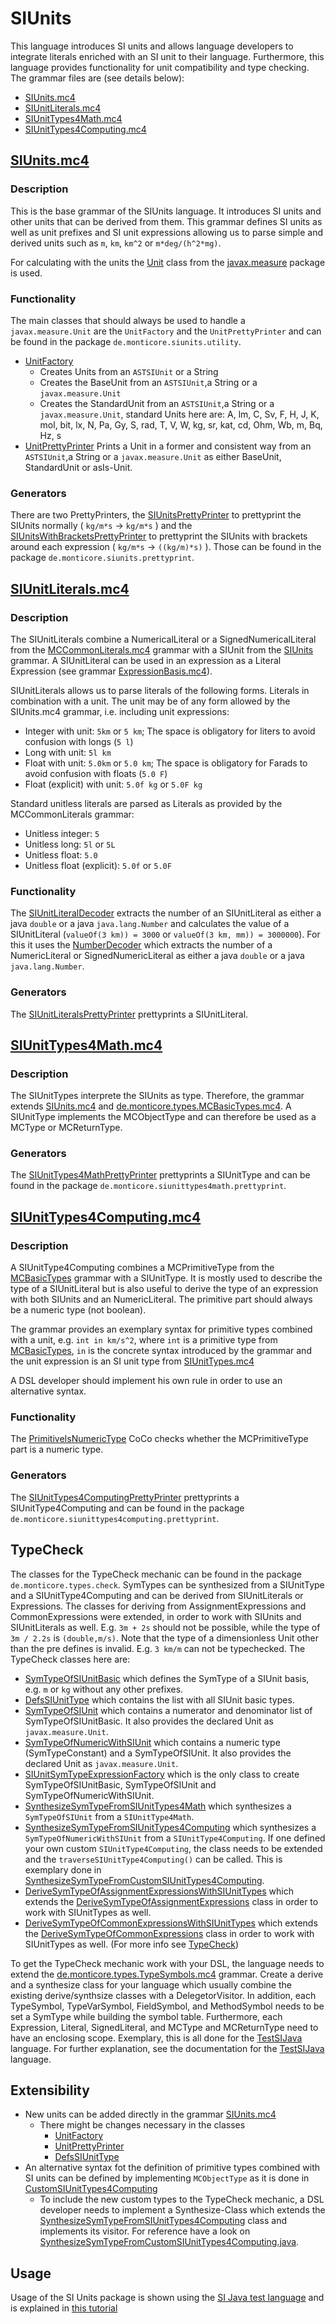 <!-- (c) https://github.com/MontiCore/monticore -->

# SIUnits
This language introduces SI units and allows language developers to integrate literals enriched with an SI unit to their language. Furthermore,
this language provides functionality for unit compatibility and type checking.
The grammar files are (see details below):
* [SIUnits.mc4](https://git.rwth-aachen.de/monticore/languages/siunits/-/blob/master/src/main/grammars/de/monticore/lang/SIUnits.mc4)
* [SIUnitLiterals.mc4](https://git.rwth-aachen.de/monticore/languages/siunits/-/blob/master/src/main/grammars/de/monticore/lang/literals/SIUnitLiterals.mc4)
* [SIUnitTypes4Math.mc4](https://git.rwth-aachen.de/monticore/languages/siunits/-/blob/master/src/main/grammars/de/monticore/lang/types/SIUnitTypes4Math.mc4)
* [SIUnitTypes4Computing.mc4](https://git.rwth-aachen.de/monticore/languages/siunits/-/blob/master/src/main/grammars/de/monticore/lang/types/SIUnitTypes4Computing.mc4)

## [SIUnits.mc4](https://git.rwth-aachen.de/monticore/languages/siunits/-/blob/master/src/main/grammars/de/monticore/lang/SIUnits.mc4)
### Description
This is the base grammar of the SIUnits language. It introduces SI units and other units that can be derived from them.
This grammar defines SI units as well as unit prefixes and SI unit expressions allowing us to parse simple and derived units 
such as `m`, `km`, `km^2` or `m*deg/(h^2*mg)`.

For calculating with the units the [Unit](http://unitsofmeasurement.github.io/unit-api/site/apidocs/javax/measure/Unit.html)
class from the [javax.measure](http://unitsofmeasurement.github.io/unit-api/site/apidocs/javax/measure/package-summary.html) 
package is used.
### Functionality
The main classes that should always be used to handle a ```javax.measure.Unit``` are the ```UnitFactory``` and the 
```UnitPrettyPrinter``` and can be found in the package ```de.monticore.siunits.utility```.
* [UnitFactory](https://git.rwth-aachen.de/monticore/languages/siunits/-/blob/master/src/main/java/de/monticore/lang/siunits/utility/UnitFactory.java)
    * Creates Units from an ```ASTSIUnit``` or a String
    * Creates the BaseUnit from an ```ASTSIUnit```,a String or a ```javax.measure.Unit```
    * Creates the StandardUnit from an ```ASTSIUnit```,a String or a ```javax.measure.Unit```, standard Units here
    are: A, lm, C, Sv, F, H, J, K, mol, bit, lx, N, Pa, Gy, S, rad, T, V, W, kg, sr, kat, cd, Ohm, Wb, m, Bq, Hz, s
* [UnitPrettyPrinter](https://git.rwth-aachen.de/monticore/languages/siunits/-/blob/master/src/main/java/de/monticore/lang/siunits/utility/UnitPrettyPrinter.java)
    Prints a Unit in a former and consistent way from an ```ASTSIUnit```,a String or a ```javax.measure.Unit```
        as either BaseUnit, StandardUnit or asIs-Unit.
### Generators
There are two PrettyPrinters, the [SIUnitsPrettyPrinter](https://git.rwth-aachen.de/monticore/languages/siunits/-/blob/master/src/main/java/de/monticore/lang/siunits/prettyprint/SIUnitsPrettyPrinter.java)
to prettyprint the SIUnits normally ( ```kg/m*s``` &rarr; ```kg/m*s``` ) and the [SIUnitsWithBracketsPrettyPrinter](https://git.rwth-aachen.de/monticore/languages/siunits/-/blob/master/src/main/java/de/monticore/lang/siunits/prettyprint/SIUnitsWithBracketsPrettyPrinter.java)
to prettyprint the SIUnits with brackets around each expression ( ```kg/m*s``` &rarr; ```((kg/m)*s)``` ). Those can be 
found in the package ```de.monticore.siunits.prettyprint```.

## [SIUnitLiterals.mc4](https://git.rwth-aachen.de/monticore/languages/siunits/-/blob/master/src/main/grammars/de/monticore/lang/literals/SIUnitLiterals.mc4)
### Description
The SIUnitLiterals combine a NumericalLiteral or a SignedNumericalLiteral from the [MCCommonLiterals.mc4](https://git.rwth-aachen.de/monticore/monticore/-/blob/dev/monticore-grammar/src/main/grammars/de/monticore/literals/MCCommonLiterals.mc4) 
grammar with a SIUnit from the [SIUnits](#siunitsmc4) grammar. A SIUnitLiteral can be used in an expression as a 
Literal Expression (see grammar [ExpressionBasis.mc4](https://git.rwth-aachen.de/monticore/monticore/-/blob/master/monticore-grammar/src/main/grammars/de/monticore/expressions/ExpressionsBasis.mc4)).

SIUnitLiterals allows us to parse literals of the following forms. 
Literals in combination with a unit. The unit may be of any form allowed by the SIUnits.mc4 grammar, i.e. including unit expressions:
* Integer with unit: `5km` or `5 km`; The space is obligatory for liters to avoid confusion with longs (`5 l`)
* Long with unit: `5l km`
* Float with unit: `5.0km` or `5.0 km`; The space is obligatory for Farads to avoid confusion with floats (`5.0 F`)
* Float (explicit) with unit: `5.0f kg` or `5.0F kg`

Standard unitless literals are parsed as Literals as provided by the MCCommonLiterals grammar:
* Unitless integer: `5`
* Unitless long: `5l` or `5L`
* Unitless float: `5.0`
* Unitless float (explicit): `5.0f` or `5.0F`

### Functionality
The [SIUnitLiteralDecoder](https://git.rwth-aachen.de/monticore/languages/siunits/-/blob/master/src/main/java/de/monticore/lang/literals/siunitliterals/utility/SIUnitLiteralDecoder.java)
extracts the number of an SIUnitLiteral as either a java ```double``` or a java ```java.lang.Number``` and calculates the value of
a SIUnitLiteral (```valueOf(3 km)) = 3000``` or ```valueOf(3 km, mm)) = 3000000```). 
For this it uses the [NumberDecoder](https://git.rwth-aachen.de/monticore/languages/siunits/-/blob/master/src/main/java/de/monticore/lang/literals/siunitliterals/utility/NumberDecoder.java)
which extracts the number of a NumericLiteral or SignedNumericLiteral as either a java ```double``` or a java ```java.lang.Number```.

### Generators
The [SIUnitLiteralsPrettyPrinter](https://git.rwth-aachen.de/monticore/languages/siunits/-/blob/master/src/main/java/de/monticore/lang/literals/siunitliterals/prettyprint/SIUnitLiteralsPrettyPrinter.java)
prettyprints a SIUnitLiteral.

## [SIUnitTypes4Math.mc4](https://git.rwth-aachen.de/monticore/languages/siunits/-/blob/master/src/main/grammars/de/monticore/lang/types/SIUnitTypes4Math.mc4)
### Description
The SIUnitTypes interprete the SIUnits as type. Therefore, the grammar extends [SIUnits.mc4](https://git.rwth-aachen.de/monticore/languages/siunits/-/blob/master/src/main/grammars/de/monticore/lang/SIUnits.mc4) 
and [de.monticore.types.MCBasicTypes.mc4](https://git.rwth-aachen.de/monticore/monticore/-/blob/master/monticore-grammar/src/main/grammars/de/monticore/types/MCBasicTypes.mc4). 
A SIUnitType implements the MCObjectType and can therefore be used as a MCType or MCReturnType.

### Generators
The [SIUnitTypes4MathPrettyPrinter](https://git.rwth-aachen.de/monticore/languages/siunits/-/blob/master/src/main/java/de/monticore/lang/types/siunittypes4math/prettyprint/SIUnitTypes4MathPrettyPrinter.java)
prettyprints a SIUnitType and can be found in the package ```de.monticore.siunittypes4math.prettyprint```.

## [SIUnitTypes4Computing.mc4](https://git.rwth-aachen.de/monticore/languages/siunits/-/blob/master/src/main/grammars/de/monticore/lang/types/SIUnitTypes4Computing.mc4)
### Description
A SIUnitType4Computing combines a MCPrimitiveType from the [MCBasicTypes](https://git.rwth-aachen.de/monticore/monticore/-/blob/master/monticore-grammar/src/main/grammars/de/monticore/types/MCBasicTypes.mc4) 
grammar with a SIUnitType. It is mostly used to describe the type of a SIUnitLiteral but is also useful to derive the type
of an expression with both SIUnits and an NumericLiteral. The primitive part should always be a numeric type (not boolean).

The grammar provides an exemplary syntax for primitive types combined with a unit, e.g.
`int in km/s^2`, where `int` is a primitive type from [MCBasicTypes](https://git.rwth-aachen.de/monticore/monticore/-/blob/master/monticore-grammar/src/main/grammars/de/monticore/types/MCBasicTypes.mc4),
`in` is the concrete syntax introduced by the grammar and the unit expression is an SI unit type from [SIUnitTypes.mc4](https://git.rwth-aachen.de/monticore/languages/siunits/-/blob/master/src/main/grammars/de/monticore/lang/types/SIUnitTypes.mc4)

A DSL developer should implement his own rule in order to use an alternative syntax.
### Functionality
The [PrimitiveIsNumericType](https://git.rwth-aachen.de/monticore/languages/siunits/-/blob/master/src/main/java/de/monticore/lang/types/SIUnitTypes4Computing/_cocos/PrimitiveIsNumericType.java)
CoCo checks whether the MCPrimitiveType part is a numeric type.
### Generators
The [SIUnitTypes4ComputingPrettyPrinter](https://git.rwth-aachen.de/monticore/languages/siunits/-/blob/master/src/main/java/de/monticore/lang/types/siunittypes4computing/prettyprint/SIUnitTypes4ComputingPrettyPrinter.java)
prettyprints a SIUnitType4Computing and can be found in the package ```de.monticore.siunittypes4computing.prettyprint```.

## TypeCheck
The classes for the TypeCheck mechanic can be found in the package ```de.monticore.types.check```. SymTypes can be
synthesized from a SIUnitType and a SIUnitType4Computing and can be derived from SIUnitLiterals or Expressions.
The classes for deriving from AssignmentExpressions and CommonExpressions were extended, in order to work with SIUnits and
SIUnitLiterals as well. E.g. ```3m + 2s``` should not be possible, while the type of ```3m / 2.2s``` is ```(double,m/s)```.
Note that the type of a dimensionless Unit other than the pre defines is invalid. E.g. ```3 km/m``` can not be typechecked.
The TypeCheck classes here are:
* [SymTypeOfSIUnitBasic](https://git.rwth-aachen.de/monticore/languages/siunits/-/blob/master/src/main/java/de/monticore/types/check/SymTypeOfSIUnitBasic.java)
    which defines the SymType of a SIUnit basis, e.g. ```m``` or ```kg``` without any other prefixes.
* [DefsSIUnitType](https://git.rwth-aachen.de/monticore/languages/siunits/-/blob/master/src/main/java/de/monticore/types/check/DefsSIUnitType.java)
    which contains the list with all SIUnit basic types.
* [SymTypeOfSIUnit](https://git.rwth-aachen.de/monticore/languages/siunits/-/blob/master/src/main/java/de/monticore/types/check/SymTypeOfSIUnit.java)
    which contains a numerator and denominator list of SymTypeOfSIUnitBasic. It also provides the declared Unit
    as ```javax.measure.Unit```.
* [SymTypeOfNumericWithSIUnit](https://git.rwth-aachen.de/monticore/languages/siunits/-/blob/master/src/main/java/de/monticore/types/check/SymTypeOfNumericWithSIUnit.java)
    which contains a numeric type (SymTypeConstant) and a SymTypeOfSIUnit. It also provides the declared Unit
    as ```javax.measure.Unit```.
* [SIUnitSymTypeExpressionFactory](https://git.rwth-aachen.de/monticore/languages/siunits/-/blob/master/src/main/java/de/monticore/types/check/SIUnitSymTypeExpressionFactory.java)
    which is the only class to create SymTypeOfSIUnitBasic, SymTypeOfSIUnit and SymTypeOfNumericWithSIUnit.
* [SynthesizeSymTypeFromSIUnitTypes4Math](https://git.rwth-aachen.de/monticore/languages/siunits/-/blob/master/src/main/java/de/monticore/types/check/SynthesizeSymTypeFromSIUnitTypes4Math.java)
    which synthesizes a ```SymTypeOfSIUnit``` from a ```SIUnitType4Math```.
* [SynthesizeSymTypeFromSIUnitTypes4Computing](https://git.rwth-aachen.de/monticore/languages/siunits/-/blob/master/src/main/java/de/monticore/types/check/SynthesizeSymTypeFromSIUnitTypes4Computing.java)
    which synthesizes a ```SymTypeOfNumericWithSIUnit``` from a ```SIUnitType4Computing```. If one defined your own
    custom ```SIUnitType4Computing```, the class needs to be extended and the 
    ```traverseSIUnitType4Computing()``` can be called. This is exemplary done in 
    [SynthesizeSymTypeFromCustomSIUnitTypes4Computing](https://git.rwth-aachen.de/monticore/languages/siunits/-/blob/master/src/test/java/de/monticore/types/check/SynthesizeSymTypeFromCustomSIUnitTypes4Computing.java).
* [DeriveSymTypeOfAssignmentExpressionsWithSIUnitTypes](https://git.rwth-aachen.de/monticore/languages/siunits/-/blob/master/src/main/java/de/monticore/types/check/DeriveSymTypeOfAssignmentExpressionsWithSIUnitTypes.java)
    which extends the [DeriveSymTypeOfAssignmentExpressions](https://git.rwth-aachen.de/monticore/monticore/-/blob/dev/monticore-grammar/src/main/java/de/monticore/types/check/DeriveSymTypeOfAssignmentExpressions.java)
    class in order to work with SIUnitTypes as well. 
* [DeriveSymTypeOfCommonExpressionsWithSIUnitTypes](https://git.rwth-aachen.de/monticore/languages/siunits/-/blob/master/src/main/java/de/monticore/types/check/DeriveSymTypeOfCommonExpressionsWithSIUnitTypes.java)
    which extends the [DeriveSymTypeOfCommonExpressions](https://git.rwth-aachen.de/monticore/monticore/-/blob/dev/monticore-grammar/src/main/java/de/monticore/types/check/DeriveSymTypeOfCommonExpressions.java)
    class in order to work with SIUnitTypes as well.
(For more info see [TypeCheck](https://git.rwth-aachen.de/monticore/monticore/-/tree/master/monticore-grammar/src/main/java/de/monticore/types/check))

To get the TypeCheck mechanic work with your DSL, the language needs to extend the [de.monticore.types.TypeSymbols.mc4](https://git.rwth-aachen.de/monticore/monticore/-/blob/master/monticore-grammar/src/main/grammars/de/monticore/types/TypeSymbols.mc4)
grammar. Create a derive and a synthesize class for your language which usually combine the existing derive/synthsize
classes with a DelegetorVisitor. In addition, each TypeSymbol, TypeVarSymbol, FieldSymbol, and MethodSymbol needs to be 
set a SymType while building the symbol table. Furthermore, each Expression, Literal, SignedLiteral, and MCType and
MCReturnType need to have an enclosing scope. Exemplary, this is all done for the [TestSIJava](https://git.rwth-aachen.de/monticore/languages/siunits/-/blob/master/src/test/grammars/de/monticore/lang/testsijava/TestSIJava.md)
language. For further explanation, see the documentation for the [TestSIJava](https://git.rwth-aachen.de/monticore/languages/siunits/-/blob/master/src/test/grammars/de/monticore/lang/testsijava/TestSIJava.md) language.

## Extensibility
* New units can be added directly in the grammar [SIUnits.mc4](https://git.rwth-aachen.de/monticore/languages/siunits/-/blob/master/src/main/grammars/de/monticore/lang/SIUnits.mc4)
    * There might be changes necessary in the classes
        * [UnitFactory](https://git.rwth-aachen.de/monticore/languages/siunits/-/blob/master/src/main/java/de/monticore/lang/siunits/utility/UnitFactory.java)
        * [UnitPrettyPrinter](https://git.rwth-aachen.de/monticore/languages/siunits/-/blob/master/src/main/java/de/monticore/lang/siunits/utility/UnitPrettyPrinter.java)
        * [DefsSIUnitType](https://git.rwth-aachen.de/monticore/languages/siunits/-/blob/master/src/main/java/de/monticore/types/check/DefsSIUnitType.java)
* An alternative syntax fot the definition of primitive types combined with SI units can be defined by implementing `MCObjectType` as it is done in
[CustomSIUnitTypes4Computing](https://git.rwth-aachen.de/monticore/languages/siunits/-/blob/master/src/test/grammars/de/monticore/lang/types/CustomSIUnitTypes4Computing.mc4)
    * To include the new custom types to the TypeCheck mechanic, a DSL developer needs to implement a Synthesize-Class 
    which extends the [SynthesizeSymTypeFromSIUnitTypes4Computing](https://git.rwth-aachen.de/monticore/languages/siunits/-/blob/master/src/main/java/de/monticore/types/check/SynthesizeSymTypeFromSIUnitTypes4Computing.java)
    class and implements its visitor. For reference have a look on [SynthesizeSymTypeFromCustomSIUnitTypes4Computing.java](https://git.rwth-aachen.de/monticore/languages/siunits/-/blob/master/src/test/java/de/monticore/types/check/SynthesizeSymTypeFromCustomSIUnitTypes4Computing.java).

## Usage
Usage of the SI Units package is shown using the [SI Java test language](https://git.rwth-aachen.de/monticore/languages/siunits/-/tree/master/src/test/grammars/de/monticore/lang/testsijava) and 
is explained in [this tutorial](https://git.rwth-aachen.de/monticore/languages/siunits/-/blob/master/src/test/grammars/de/monticore/lang/testsijava/TestSIJava.md)

    